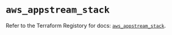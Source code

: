# `aws_appstream_stack`

Refer to the Terraform Registory for docs: [`aws_appstream_stack`](https://registry.terraform.io/providers/hashicorp/aws/5.16.1/docs/resources/appstream_stack).
